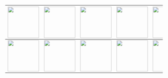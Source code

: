 
| <a href="https://vite.dev/"><img src="https://vite.dev/logo.svg" width="100"></a>   | <a href="https://prettier.io"><img src="https://prettier.io/icon.png" width="100"></a>  | <a><img src="https://eslint.org/icon-512.png" width="100"></a>   | <a><img src="https://babeljs.io/img/babel.svg" width="100"></a>  | <a><img src="https://vuejs.org/images/logo.png" width="100"></a> |
| --- | --- | ---  | --- | --- |
|  <a><img src="https://docs.npmjs.com/icons/icon-144x144.png" width="100"></a>  | <a><img src="https://pnpm.io/img/pnpm-no-name-with-frame.svg" width="100"></a> | <a><img src="https://www.typescriptlang.org/icons/icon-144x144.png" width="100"></a> | <a><img src="https://www.nodejs.com.cn/assets/images/logo.svg" width="100"></a> | <a><img src="https://yarnpkg.com/img/yarn-favicon.svg" width="100"></a> |
